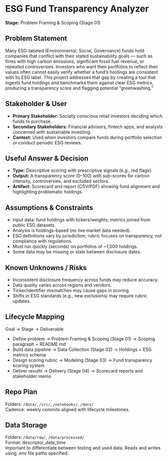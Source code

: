 # ESG Fund Transparency Analyzer  
**Stage:** Problem Framing & Scoping (Stage 01)  

## Problem Statement  
Many ESG-labeled (Environmental, Social, Governance) funds hold companies that conflict with their stated sustainability goals — such as firms with high carbon emissions, significant fossil fuel revenue, or repeated controversies. Investors who want their portfolios to reflect their values often cannot easily verify whether a fund’s holdings are consistent with its ESG label. This project addresses that gap by creating a tool that ingests fund holdings and benchmarks them against clear ESG metrics, producing a transparency score and flagging potential “greenwashing.”  

## Stakeholder & User  
- **Primary Stakeholder:** Socially conscious retail investors deciding which funds to purchase.  
- **Secondary Stakeholders:** Financial advisors, fintech apps, and analysts concerned with sustainable investing.  
- **Context:** Used when investors compare funds during portfolio selection or conduct periodic ESG reviews.  

## Useful Answer & Decision  
- **Type:** Descriptive scoring with prescriptive signals (e.g., red flags).  
- **Output:** A transparency score (0–100) with sub-scores for carbon intensity, controversies, and excluded sectors.  
- **Artifact:** Scorecard and report (CSV/PDF) showing fund alignment and highlighting problematic holdings.  

## Assumptions & Constraints  
- Input data: fund holdings with tickers/weights; metrics joined from public ESG datasets.  
- Analysis is holdings-based (no live market data needed).  
- ESG definitions vary by jurisdiction; rubric focuses on transparency, not compliance with regulations.  
- Must run quickly (seconds) on portfolios of ~1,000 holdings.  
- Some data may be missing or stale between disclosure dates.  

## Known Unknowns / Risks  
- Inconsistent disclosure frequency across funds may reduce accuracy.  
- Data quality varies across regions and vendors.  
- Ticker/identifier mismatches may cause gaps in scoring.  
- Shifts in ESG standards (e.g., new exclusions) may require rubric updates.  

## Lifecycle Mapping  
Goal → Stage → Deliverable  
- Define problem → Problem Framing & Scoping (Stage 01) → Scoping paragraph + README.md  
- Build data pipeline → Data Collection (Stage 02) → Holdings + ESG metrics schema  
- Design scoring rubric → Modeling (Stage 03) → Fund transparency scoring system  
- Deliver results → Delivery (Stage 04) → Scorecard reports and stakeholder memo  

## Repo Plan  
Folders: `/data/`, `/src/`, `/notebooks/`, `/docs/`  
Cadence: weekly commits aligned with lifecycle milestones.  

## Data Storage
Folders: `/data/raw/`, `/data/processed/`  
Format: descriptor_date_time  
Important to differentiate between testing and used data. 
Reads and writes using .env file paths specified.